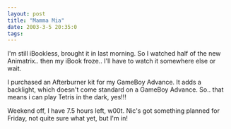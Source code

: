 ```yaml
---
layout: post
title: "Mamma Mia"
date: 2003-3-5 20:35:0
tags: 
---
```


I'm still iBookless, brought it in last morning. So I watched half of the new Animatrix.. then my iBook froze.. I'll have to watch it somewhere else or wait.





I purchased an Afterburner kit for my GameBoy Advance. It adds a backlight, which doesn't come standard on a GameBoy Advance. So.. that means i can play Tetris in the dark, yes!!!





Weekend off, I have 7.5 hours left, w00t. Nic's got something planned for Friday, not quite sure what yet, but I'm in!




